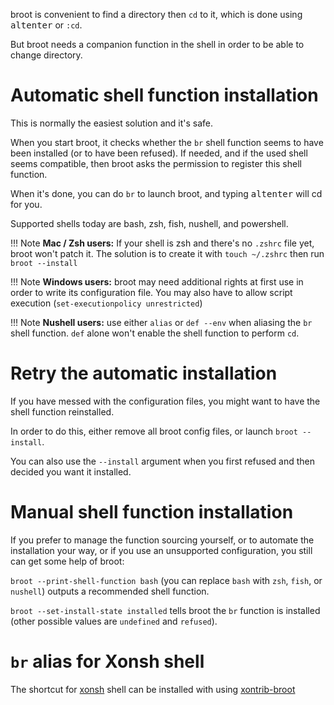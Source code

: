 
broot is convenient to find a directory then `cd` to it, which is done using <kbd>alt</kbd><kbd>enter</kbd> or `:cd`.

But broot needs a companion function in the shell in order to be able to change directory.

# Automatic shell function installation

This is normally the easiest solution and it's safe.

When you start broot, it checks whether the `br` shell function seems to have been installed (or to have been refused). If needed, and if the used shell seems compatible, then broot asks the permission to register this shell function.

When it's done, you can do `br` to launch broot, and typing <kbd>alt</kbd><kbd>enter</kbd> will cd for you.

Supported shells today are bash, zsh, fish, nushell, and powershell.

!!! Note
	**Mac / Zsh users:** If your shell is zsh and there's no `.zshrc` file yet, broot won't patch it. The solution is to create it with `touch ~/.zshrc` then run `broot --install`

!!! Note
	**Windows users:** broot may need additional rights at first use in order to write its configuration file. You may also have to allow script execution (`set-executionpolicy unrestricted`)

!!! Note
	**Nushell users:** use either `alias` or `def --env` when aliasing the `br` shell function. `def` alone won't enable the shell function to perform `cd`.

# Retry the automatic installation

If you have messed with the configuration files, you might want to have the shell function reinstalled.

In order to do this, either remove all broot config files, or launch `broot --install`.

You can also use the `--install` argument when you first refused and then decided you want it installed.

# Manual shell function installation

If you prefer to manage the function sourcing yourself, or to automate the installation your way, or if you use an unsupported configuration, you still can get some help of broot:

`broot --print-shell-function bash` (you can replace `bash` with `zsh`, `fish`, or `nushell`) outputs a recommended shell function.

`broot --set-install-state installed` tells broot the `br` function is installed (other possible values are `undefined` and `refused`).

# `br` alias for Xonsh shell

The shortcut for [xonsh](https://xon.sh/) shell can be installed with using [xontrib-broot](https://github.com/jnoortheen/xontrib-broot)

